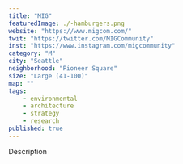 ```yaml
---
title: "MIG"
featuredImage: ./-hamburgers.png
website: "https://www.migcom.com/"
twit: "https://twitter.com/MIGCommunity"
inst: "https://www.instagram.com/migcommunity"
category: "M"
city: "Seattle"
neighborhood: "Pioneer Square"
size: "Large (41-100)"
map: ""
tags:
    - environmental
    - architecture
    - strategy
    - research
published: true
---
```


Description
